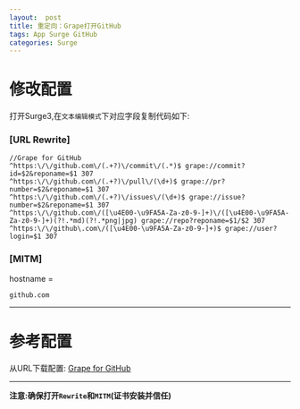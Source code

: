 ```yaml
---
layout:  post
title: 重定向：Grape打开GitHub
tags: App Surge GitHub
categories: Surge
---
```


# 修改配置
打开Surge3,在`文本编辑模式`下对应字段复制代码如下:

### [URL Rewrite]
```
//Grape for GitHub
^https:\/\/github.com\/(.+?)\/commit\/(.*)$ grape://commit?id=$2&reponame=$1 307
^https:\/\/github.com\/(.+?)\/pull\/(\d+)$ grape://pr?number=$2&reponame=$1 307
^https:\/\/github.com\/(.+?)\/issues\/(\d+)$ grape://issue?number=$2&reponame=$1 307
^https:\/\/github.com\/([\u4E00-\u9FA5A-Za-z0-9-]+)\/([\u4E00-\u9FA5A-Za-z0-9-]+)(?!.*md)(?!.*png|jpg) grape://repo?reponame=$1/$2 307
^https:\/\/github\.com\/([\u4E00-\u9FA5A-Za-z0-9-]+)$ grape://user?login=$1 307
```

### [MITM]

hostname =

```
github.com
```



---
# 参考配置

从URL下载配置:
[Grape for GitHub](https://raw.githubusercontent.com/ydzydzydz/Rules/master/conf/grape.conf)

---
**注意:确保打开`Rewrite`和`MITM`(证书安装并信任)**